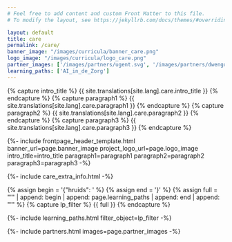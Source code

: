 ```yaml
---
# Feel free to add content and custom Front Matter to this file.
# To modify the layout, see https://jekyllrb.com/docs/themes/#overriding-theme-defaults

layout: default
title: care
permalink: /care/
banner_image: "/images/curricula/banner_care.png"
logo_image: "/images/curricula/logo_care.png"
partner_images: ['/images/partners/ugent.svg', '/images/partners/dwengo.svg']
learning_paths: ['AI_in_de_Zorg']
---
```


{% capture intro_title %} {{ site.translations[site.lang].care.intro_title }} {% endcapture %}
{% capture paragraph1 %} {{ site.translations[site.lang].care.paragraph1 }} {% endcapture %}
{% capture paragraph2 %} {{ site.translations[site.lang].care.paragraph2 }} {% endcapture %}
{% capture paragraph3 %} {{ site.translations[site.lang].care.paragraph3 }} {% endcapture %}


{%- include frontpage_header_template.html banner_url=page.banner_image project_logo_url=page.logo_image
intro_title=intro_title
paragraph1=paragraph1
paragraph2=paragraph2
paragraph3=paragraph3
-%}

{%- include care_extra_info.html -%}

{% assign begin = '{"hruids": ' %}
{% assign end = '}' %}
{% assign full = "'" | append: begin | append: page.learning_paths | append: end | append: "'" %}
{% capture lp_filter %} {{ full }} {% endcapture %}

{%- include learning_paths.html filter_object=lp_filter -%}

{%- include partners.html images=page.partner_images -%}